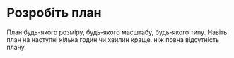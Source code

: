 # Розробіть план

План будь-якого розміру, будь-якого масштабу, будь-якого типу. Навіть план на&nbsp;наступні кілька годин чи&nbsp;хвилин краще, ніж повна відсутність плану.
